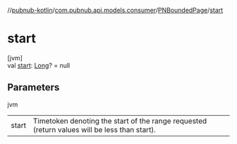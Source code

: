 //[pubnub-kotlin](../../../index.md)/[com.pubnub.api.models.consumer](../index.md)/[PNBoundedPage](index.md)/[start](start.md)

# start

[jvm]\
val [start](start.md): [Long](https://kotlinlang.org/api/latest/jvm/stdlib/kotlin/-long/index.html)? = null

## Parameters

jvm

| | |
|---|---|
| start | Timetoken denoting the start of the range requested     (return values will be less than start). |
